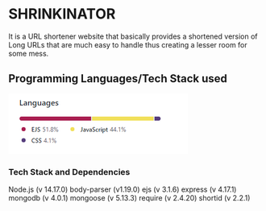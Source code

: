 # SHRINKINATOR

It is a URL shortener website that basically provides a shortened version of Long URLs that are much easy to handle thus creating a lesser room for some mess.

## Programming Languages/Tech Stack used

![Programming Languages](/screenshots/Languages.png)

### Tech Stack and Dependencies

Node.js (v 14.17.0)
body-parser (v1.19.0)
ejs (v 3.1.6)
express (v 4.17.1)
mongodb (v 4.0.1)
mongoose (v 5.13.3)
require (v 2.4.20)
shortid (v 2.2.1)

